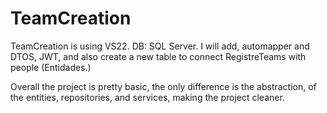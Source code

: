 # TeamCreation
TeamCreation is using VS22.
DB: SQL Server.
I will add, automapper and DTOS, JWT, and also create a new table to connect RegistreTeams with people (Entidades.)

Overall the project is pretty basic, the only difference is the abstraction, of the entities, repositories, and services, making
the project cleaner. 
